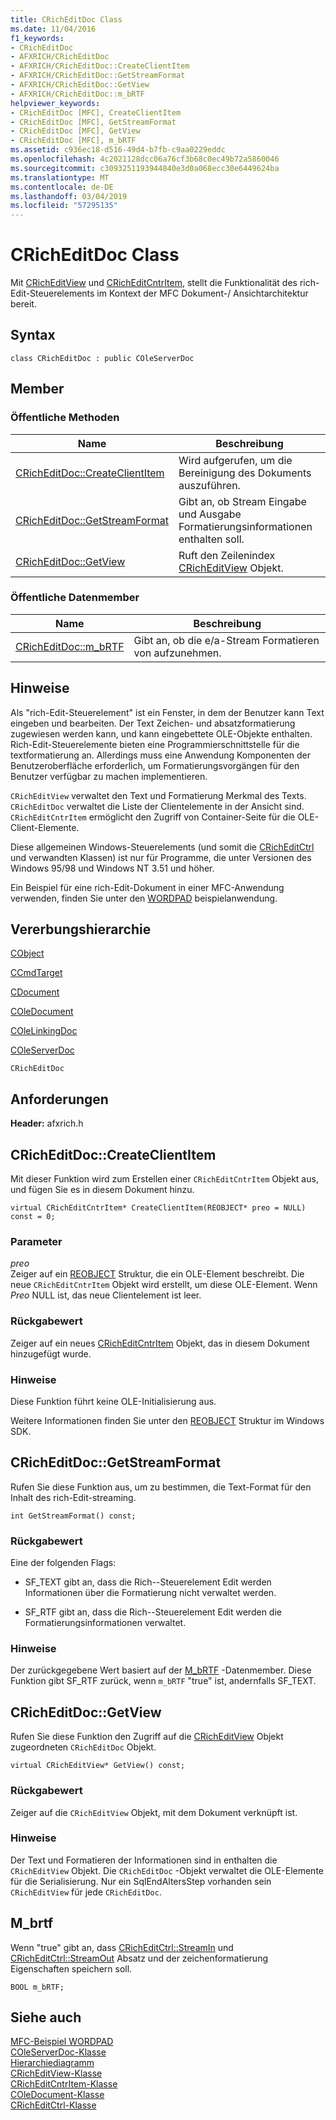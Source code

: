 ```yaml
---
title: CRichEditDoc Class
ms.date: 11/04/2016
f1_keywords:
- CRichEditDoc
- AFXRICH/CRichEditDoc
- AFXRICH/CRichEditDoc::CreateClientItem
- AFXRICH/CRichEditDoc::GetStreamFormat
- AFXRICH/CRichEditDoc::GetView
- AFXRICH/CRichEditDoc::m_bRTF
helpviewer_keywords:
- CRichEditDoc [MFC], CreateClientItem
- CRichEditDoc [MFC], GetStreamFormat
- CRichEditDoc [MFC], GetView
- CRichEditDoc [MFC], m_bRTF
ms.assetid: c936ec18-d516-49d4-b7fb-c9aa0229eddc
ms.openlocfilehash: 4c2021128dcc06a76cf3b68c0ec49b72a5860046
ms.sourcegitcommit: c3093251193944840e3d0a068ecc30e6449624ba
ms.translationtype: MT
ms.contentlocale: de-DE
ms.lasthandoff: 03/04/2019
ms.locfileid: "57295135"
---
```

# <a name="cricheditdoc-class"></a>CRichEditDoc Class

Mit [CRichEditView](../../mfc/reference/cricheditview-class.md) und [CRichEditCntrItem](../../mfc/reference/cricheditcntritem-class.md), stellt die Funktionalität des rich-Edit-Steuerelements im Kontext der MFC Dokument-/ Ansichtarchitektur bereit.

## <a name="syntax"></a>Syntax

```
class CRichEditDoc : public COleServerDoc
```

## <a name="members"></a>Member

### <a name="public-methods"></a>Öffentliche Methoden

|Name|Beschreibung|
|----------|-----------------|
|[CRichEditDoc::CreateClientItem](#createclientitem)|Wird aufgerufen, um die Bereinigung des Dokuments auszuführen.|
|[CRichEditDoc::GetStreamFormat](#getstreamformat)|Gibt an, ob Stream Eingabe und Ausgabe Formatierungsinformationen enthalten soll.|
|[CRichEditDoc::GetView](#getview)|Ruft den Zeilenindex [CRichEditView](../../mfc/reference/cricheditview-class.md) Objekt.|

### <a name="public-data-members"></a>Öffentliche Datenmember

|Name|Beschreibung|
|----------|-----------------|
|[CRichEditDoc::m_bRTF](#m_brtf)|Gibt an, ob die e/a-Stream Formatieren von aufzunehmen.|

## <a name="remarks"></a>Hinweise

Als "rich-Edit-Steuerelement" ist ein Fenster, in dem der Benutzer kann Text eingeben und bearbeiten. Der Text Zeichen- und absatzformatierung zugewiesen werden kann, und kann eingebettete OLE-Objekte enthalten. Rich-Edit-Steuerelemente bieten eine Programmierschnittstelle für die textformatierung an. Allerdings muss eine Anwendung Komponenten der Benutzeroberfläche erforderlich, um Formatierungsvorgängen für den Benutzer verfügbar zu machen implementieren.

`CRichEditView` verwaltet den Text und Formatierung Merkmal des Texts. `CRichEditDoc` verwaltet die Liste der Clientelemente in der Ansicht sind. `CRichEditCntrItem` ermöglicht den Zugriff von Container-Seite für die OLE-Client-Elemente.

Diese allgemeinen Windows-Steuerelements (und somit die [CRichEditCtrl](../../mfc/reference/cricheditctrl-class.md) und verwandten Klassen) ist nur für Programme, die unter Versionen des Windows 95/98 und Windows NT 3.51 und höher.

Ein Beispiel für eine rich-Edit-Dokument in einer MFC-Anwendung verwenden, finden Sie unter den [WORDPAD](../../visual-cpp-samples.md) beispielanwendung.

## <a name="inheritance-hierarchy"></a>Vererbungshierarchie

[CObject](../../mfc/reference/cobject-class.md)

[CCmdTarget](../../mfc/reference/ccmdtarget-class.md)

[CDocument](../../mfc/reference/cdocument-class.md)

[COleDocument](../../mfc/reference/coledocument-class.md)

[COleLinkingDoc](../../mfc/reference/colelinkingdoc-class.md)

[COleServerDoc](../../mfc/reference/coleserverdoc-class.md)

`CRichEditDoc`

## <a name="requirements"></a>Anforderungen

**Header:** afxrich.h

##  <a name="createclientitem"></a>  CRichEditDoc::CreateClientItem

Mit dieser Funktion wird zum Erstellen einer `CRichEditCntrItem` Objekt aus, und fügen Sie es in diesem Dokument hinzu.

```
virtual CRichEditCntrItem* CreateClientItem(REOBJECT* preo = NULL) const = 0;
```

### <a name="parameters"></a>Parameter

*preo*<br/>
Zeiger auf ein [REOBJECT](/windows/desktop/api/richole/ns-richole-_reobject) Struktur, die ein OLE-Element beschreibt. Die neue `CRichEditCntrItem` Objekt wird erstellt, um diese OLE-Element. Wenn *Preo* NULL ist, das neue Clientelement ist leer.

### <a name="return-value"></a>Rückgabewert

Zeiger auf ein neues [CRichEditCntrItem](../../mfc/reference/cricheditcntritem-class.md) Objekt, das in diesem Dokument hinzugefügt wurde.

### <a name="remarks"></a>Hinweise

Diese Funktion führt keine OLE-Initialisierung aus.

Weitere Informationen finden Sie unter den [REOBJECT](/windows/desktop/api/richole/ns-richole-_reobject) Struktur im Windows SDK.

##  <a name="getstreamformat"></a>  CRichEditDoc::GetStreamFormat

Rufen Sie diese Funktion aus, um zu bestimmen, die Text-Format für den Inhalt des rich-Edit-streaming.

```
int GetStreamFormat() const;
```

### <a name="return-value"></a>Rückgabewert

Eine der folgenden Flags:

- SF_TEXT gibt an, dass die Rich--Steuerelement Edit werden Informationen über die Formatierung nicht verwaltet werden.

- SF_RTF gibt an, dass die Rich--Steuerelement Edit werden die Formatierungsinformationen verwaltet.

### <a name="remarks"></a>Hinweise

Der zurückgegebene Wert basiert auf der [M_bRTF](#m_brtf) -Datenmember. Diese Funktion gibt SF_RTF zurück, wenn `m_bRTF` "true" ist, andernfalls SF_TEXT.

##  <a name="getview"></a>  CRichEditDoc::GetView

Rufen Sie diese Funktion den Zugriff auf die [CRichEditView](../../mfc/reference/cricheditview-class.md) Objekt zugeordneten `CRichEditDoc` Objekt.

```
virtual CRichEditView* GetView() const;
```

### <a name="return-value"></a>Rückgabewert

Zeiger auf die `CRichEditView` Objekt, mit dem Dokument verknüpft ist.

### <a name="remarks"></a>Hinweise

Der Text und Formatieren der Informationen sind in enthalten die `CRichEditView` Objekt. Die `CRichEditDoc` -Objekt verwaltet die OLE-Elemente für die Serialisierung. Nur ein SqlEndAltersStep vorhanden sein `CRichEditView` für jede `CRichEditDoc`.

##  <a name="m_brtf"></a>  M_brtf

Wenn "true" gibt an, dass [CRichEditCtrl::StreamIn](../../mfc/reference/cricheditctrl-class.md#streamin) und [CRichEditCtrl::StreamOut](../../mfc/reference/cricheditctrl-class.md#streamout) Absatz und der zeichenformatierung Eigenschaften speichern soll.

```
BOOL m_bRTF;
```

## <a name="see-also"></a>Siehe auch

[MFC-Beispiel WORDPAD](../../visual-cpp-samples.md)<br/>
[COleServerDoc-Klasse](../../mfc/reference/coleserverdoc-class.md)<br/>
[Hierarchiediagramm](../../mfc/hierarchy-chart.md)<br/>
[CRichEditView-Klasse](../../mfc/reference/cricheditview-class.md)<br/>
[CRichEditCntrItem-Klasse](../../mfc/reference/cricheditcntritem-class.md)<br/>
[COleDocument-Klasse](../../mfc/reference/coledocument-class.md)<br/>
[CRichEditCtrl-Klasse](../../mfc/reference/cricheditctrl-class.md)

